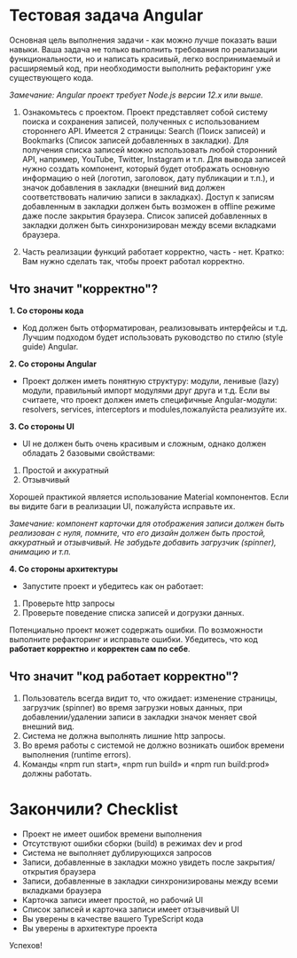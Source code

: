 # Тестовая задача Angular

 Основная цель выполнения задачи - как можно лучше показать ваши навыки.
 Ваша задача не только выполнить требования по реализации функциональности,
 но и написать красивый, легко воспринимаемый и расширяемый код,
 при необходимости выполнить рефакторинг уже существующего кода.
 
 _Замечание: Angular проект требует Node.js версии 12.x или выше._
  
  
 1. Ознакомьтесь с проектом.
 Проект представляет собой систему поиска и сохранения записей, полученных
 с использованием стороннего API.
 Имеется 2 страницы:
  Search (Поиск записей) и
  Bookmarks (Список записей добавленных в закладки).
 Для получения списка записей можно использовать любой сторонний API,
 например, YouTube, Twitter, Instagram и т.п.
 Для вывода записей нужно создать компонент, который будет отображать
 основную информацию о ней (логотип, заголовок, дату публикации и т.п.),
 и значок добавления в закладки (внешний вид должен соответствовать
 наличию записи в закладках). Доступ к записям добавленным в закладки
 должен быть возможен в offline режиме даже после закрытия браузера.
 Список записей добавленных в закладки должен быть синхронизирован между
 всеми вкладками браузера.

 1. Часть реализации функций работает корректно, часть - нет.
 Кратко: Вам нужно сделать так, чтобы проект работал корректно.
 
## Что значит "корректно"?

 **1. Со стороны кода**
 
 * Код должен быть отформатирован, реализовывать интерфейсы и т.д.
 Лучшим подходом будет использовать руководство по стилю (style guide) Angular.
 
 **2. Со стороны Angular**
 
 * Проект должен иметь понятную структуру: модули, ленивые (lazy) модули,
 правильный импорт модулями друг друга и т.д. Если вы считаете, что проект
 должен иметь специфичные Angular-модули:
 resolvers, services, interceptors и modules,пожалуйста реализуйте их.
 
 **3. Со стороны UI**
 
 * UI не должен быть очень красивым и сложным,
  однако должен обладать 2 базовыми свойствами:
  
  1. Простой и аккуратный
  1. Отзывчивый

  Хорошей практикой является использование Material компонентов.
  Если вы видите баги в реализации UI, пожалуйста исправьте их.

  *Замечание: компонент карточки для отображения записи должен быть реализован с нуля,
  помните, что его дизайн должен быть простой, аккуратный и отзывчивый.
  Не забудьте добавить загрузчик (spinner), анимацию и т.п.*
  
 **4. Со стороны архитектуры**
 
* Запустите проект и убедитесь как он работает:
1. Проверьте http запросы
2. Проверьте поведение списка записей и догрузки данных.

Потенциально проект может содержать ошибки. По возможности выполните
рефакторинг и исправьте ошибки. Убедитесь, что код **работает корректно**
и **корректен сам по себе**.

## Что значит "код работает корректно"?
1. Пользователь всегда видит то, что ожидает:
 изменение страницы, загрузчик (spinner) во время загрузки новых данных,
 при добавлении/удалении записи в закладки значок меняет свой внешний вид. 
1. Система не должна выполнять лишние http запросы.
1. Во время работы с системой не должно возникать ошибок времени выполнения (runtime errors).
1. Команды «npm run start», «npm run build» и «npm run build:prod» должны работать.

# Закончили? Checklist
* Проект не имеет ошибок времени выполнения
* Отсутствуют ошибки сборки (build) в режимах dev и prod
* Система не выполняет дублирующихся запросов
* Записи, добавленные в закладки можно увидеть после закрытия/открытия браузера
* Записи, добавленные в закладки синхронизированы между всеми вкладками браузера
* Карточка записи имеет простой, но рабочий UI
* Список записей и карточка записи имеет отзывчивый UI
* Вы уверены в качестве вашего TypeScript кода
* Вы уверены в архитектуре проекта

Успехов!
